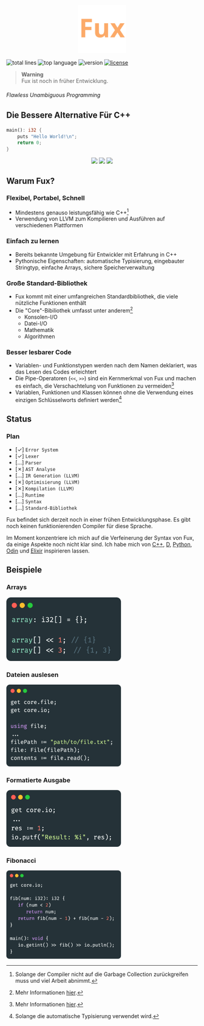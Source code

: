 <p align="center">
    <img src="./assets/fux-material-icon.svg" width=25% />
</p>

![total lines](https://aschey.tech/tokei/github/fuechs/fux?labelColor=151515&color=fcaa68&style=for-the-badge)
![top language](https://img.shields.io/github/languages/top/fuechs/fux?labelColor=151515&color=fcaa68&style=for-the-badge)
![version](https://img.shields.io/badge/version-alpha-fcaa68?colorA=151515&style=for-the-badge)
[![license](https://img.shields.io/badge/license-Apache%20License%20v2.0-fcaa68?labelColor=151515&style=for-the-badge)](./LICENSE)

> __Warning__ \
> Fux ist noch in früher Entwicklung.

###### Flawless Unambiguous Programming

## Die Bessere Alternative Für C++

```rust
main(): i32 {
    puts "Hello World!\n";
    return 0;
}
```

<p align="center">
    <a href="#beispiele"><img src="https://img.shields.io/badge/-Beispiele-fcaa68?style=for-the-badge"/></a>
    <a href="#status"><img src="https://img.shields.io/badge/-Status-fcaa68?style=for-the-badge" /></a>
    <a href="./docs/README.md"><img src="https://img.shields.io/badge/-Dokumentation-fcaa68?style=for-the-badge" /></a>
</p>

## Warum Fux?

### Flexibel, Portabel, Schnell

- Mindestens genauso leistungsfähig wie C++[^1]
- Verwendung von LLVM zum Kompilieren und Ausführen auf verschiedenen Plattformen

### Einfach zu lernen

- Bereits bekannte Umgebung für Entwickler mit Erfahrung in C++
- Pythonische Eigenschaften: automatische Typisierung, eingebauter Stringtyp, einfache Arrays, sichere Speicherverwaltung

### Große Standard-Bibliothek

- Fux kommt mit einer umfangreichen Standardbibliothek, die viele nützliche Funktionen enthält
- Die "Core"-Bibiliothek umfasst unter anderem[^3]
    - Konsolen-I/O
    - Datei-I/O
    - Mathematik
    - Algorithmen

### Besser lesbarer Code

- Variablen- und Funktionstypen werden nach dem Namen deklariert, was das Lesen des Codes erleichtert
- Die Pipe-Operatoren (`<<`, `>>`) sind ein Kernmerkmal von Fux und machen es einfach, die Verschachtelung von Funktionen zu vermeiden[^3]
- Variablen, Funktionen und Klassen können ohne die Verwendung eines einzigen Schlüsselworts definiert werden[^2]

[^1]: Solange der Compiler nicht auf die Garbage Collection zurückgreifen muss und viel Arbeit abnimmt.

[^2]: Solange die automatische Typisierung verwendet wird.

[^3]: Mehr Informationen [hier](./docs/README.md).

## Status

### Plan

- [&check;] `Error System`
- [&check;] `Lexer`
- [...] `Parser`
- [&cross;] `AST Analyse`
- [...] `IR Generation (LLVM)`
- [&cross;] `Optimisierung (LLVM)`
- [&cross;] `Kompilation (LLVM)`
- [...] `Runtime`
- [...] `Syntax`
- [...] `Standard-Bibliothek`

Fux befindet sich derzeit noch in einer frühen Entwicklungsphase. Es gibt noch keinen funktionierenden Compiler für diese Sprache. 

Im Moment konzentriere ich mich auf die Verfeinerung der Syntax von Fux, da einige Aspekte noch nicht klar sind.
Ich habe mich von [C++](https://isocpp.org/), [D](https://dlang.org/), [Python](https://python.org/), [Odin](https://odin-lang.org/) und [Elixir](https://elixir-lang.org/) inspirieren lassen.

## Beispiele

### Arrays

<img src="./assets/snippets/arrays.png" width=60%>

### Dateien auslesen

<img src="./assets/snippets/readfile.png" width=60%>

### Formatierte Ausgabe

<img src="./assets/snippets/format.png" width=60%>

### Fibonacci

<img src="./assets/snippets/fibonacci.png" width=60%>